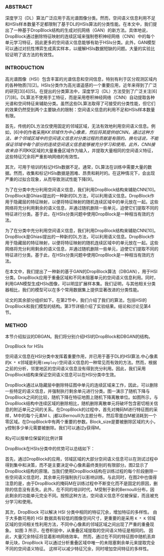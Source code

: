 ### ABSTRACT

深度学习（DL）算法广泛应用于高光谱图像分类。然而，空间语义信息利用不足和HSIs样本数量不足都限制了基于DL的HSIs算法的分类性能。在本文中，我们提出了一种基于DropBlock结构的生成对抗网络（GAN）的新方法。具体地说，DropBlock通过删除特征映射的连续区域来强制卷积神经网络（CNN）中的每个单元学习特征，因此更多的空间语义信息能够有助于HSIs分类。此外，GAN模型可以通过对抗性博弈生成真实样本，以缓解HSIs数据短缺的问题。大量的实验比较证明了该方法的有效性。 

### INTRODUCTION

高光谱图像（HSI）包含丰富的光谱信息和空间信息，特别有利于区分观测区域内的各种物质[1][2]。HSIs分类作为高光谱遥感的一个重要应用，近年来得到了广泛的研究[3][4][5]。在提出的分类算法中，深度学习（DL）方法受到了广泛关注[6][7][8]。DL算法不使用手工特征，而是采用卷积神经网络（CNN）自动提取各种光谱和空间特征来辅助分类。虽然这些DL算法取得了可接受的分类性能，但它们的效果仍然受到两个主要缺点的限制：空间语义信息的利用不足和HSIs样本数量有限。

首先，传统的DL方法仅使用固定的邻域区域，无法有效地利用空间语义信息。例如，[6]中的作者采用K*K邻域作为中心像素，然后将其提供给CNN。通过这种方法，单个邻域区域中的空间语义信息对分类过程的贡献是有限的。换句话说，不能保证邻域中每个部分的连续空间语义信息能够被充分学习和使用。此外，CNN接收来自不同K*K区域的大量重叠区域作为输入，并提取大量相同的空间语义特征，这些特征冗余将严重影响网络的有效性。 

其次，可用于培训的标记HSIs数据不足。通常，DL算法在训练中需要大量的数据。然而，收集和标记HSIs数据是困难、昂贵和耗时的。在这种情况下，会出现严重的过拟合现象，从而导致测试性能下降[9]。 

为了在分类中充分利用空间语义信息，我们利用DropBlock结构来辅助CNN[10]。DropBlock是Ghiasi提出的一种新的DL方法，可以利用语义信息。DropBlock作用于隐藏层的特征映射，以便将特征映射的随机连续区域中的单元放在一起。这些网络将充分利用剩余的语义信息，并通过随机删除一些单元，迫使它们提取不同的特征进行分类。基于此，在HSIs分类问题中使用DropBlock是一种相当有效的方法。 

为了在分类中充分利用空间语义信息，我们利用DropBlock结构来辅助CNN[10]。DropBlock是Ghiasi提出的一种新的DL方法，可以利用语义信息。DropBlock作用于隐藏层的特征映射，以便将特征映射的随机连续区域中的单元放在一起。这些网络将充分利用剩余的语义信息，并通过随机删除一些单元，迫使它们提取不同的特征进行分类。基于此，在HSIs分类问题中使用DropBlock是一种相当有效的方法。 

在本文中，我们提出了一种新的基于GAN的DropBlock算法（DBGAN），用于HSI分类。DropBlock应用于重叠区域和不同未阻塞单元的空间语义信息利用。同时，利用GAN模型生成HSIs图像，可以明显扩展样本集。我们证明，与其他相关分类器相比，我们的模型可以在多个常用数据集上提供显著改进的分类性能。 

论文的其余部分组织如下。在第2节中，我们介绍了我们的算法，包括HSI的DropBlock和我们模型的结构。第3节详细介绍了实验结果。结论和讨论见第4节。 

###  METHOD

本节介绍拟议的DBGAN。我们将分别介绍HSI的DropBlock和DBGAN的结构。

DropBlock for HSIs

空间语义信息在HSI分类中发挥着重要作用，并已用于基于DL的HSI算法.中心像素的`K * K`邻域是利用`(employ)`空间语义信息的一种常见而有效的方法。然而，根据之前的分析，邻里地区的空间语义信息没有得到充分利用。因此，我们采用DropBlock结构来保证空间语义信息可以在HSI分类中生效。

DropBlock通过从隐藏层中删除特征图中单元的连续区域来工作，因此，可以删除一些特定的语义信息，并强制执行剩余单元进行分类。图一演示了随机下降与DropBlock之间的比较，随机下降在特征地图上随机下降离散单位。如图所示，与DropBlock结构中连续区域的删除相比，随机删除离散单元将破坏包含密切相关信息的附近单元之间的关系。在DropBlock的过程中，首先对掩码M进行特征图的采样，M中的每个元素M i、j都以Bernoulli为主题分布，然后零蛋白M被消耗到一个零区域。在DropBlock中有两个重要的参数。Block_size是要被删除区域的大小，y控制多少单元需要被删除。我们可以通过y获得M。

和y可以按单位保留的比例计算



DropBlock在HSIs分类中的优势可以总结如下：

首先，通过DropBlock的应用，邻域区域的大部分空间语义信息可以在测试过程中得到集中和决策，而不是主要决定中心像素最终类别的有限部分。图2显示了DropBlock结构的原理。当我们使用DropBlock结构在训练过程的每个阶段删除一些空间语义信息时，其余单元将强制执行以影响训练。与此同时，在图2中也值得注意的是，由于DropBlock的掩码M在训练过程中不断变化而不是固定的原因，删除的信息没有丢失。此外，在不同的培训时代，M受制于新的Bernoulli分布，因此剩余的功能单元完全不同。按照这种方法，空间语义信息不仅被保留，而且被充分学习和使用。



其次，DropBlock 可以解决 HSI 分类中相同的特征冗余，增加特征的多样性。 由于大多数可用的 HSI 数据具有较低的图像空间尺寸，更重要的是采用 `K * K` 邻域区域的空间相关性利用方法，不同中心像素的邻域区域之间出现了严重的重叠现象。 如图 3 所示，在卷积层中，从重叠区域提取的空间语义特征是相同的。 因此，大量冗余特征将显着影响网络效率。 然而，通过在不同的特征图中随机丢弃单元块，DropBlock 可以通过分析重叠区域中唯一的未阻塞剩余单元来提取完全不同的空间语义特征。 这样可以减少特征冗余，同时增加空间特征的多样性。